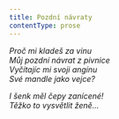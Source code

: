 ```yaml
---
title: Pozdní návraty
contentType: prose
---
```


<section>

_Proč mi kladeš za vinu  
Můj pozdní návrat z pivnice  
Vyčítajíc mi svoji angínu  
Své mandle jako vejce?_

</section>

<section>

_I šenk měl čepy zanícené!  
Těžko to vysvětlit ženě…_

</section>
